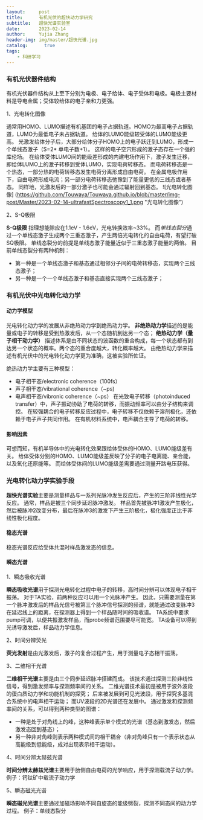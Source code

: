 ```yaml
---
layout:     post
title:      有机光伏的超快动力学研究
subtitle:   超快光谱实验室
date:       2023-02-14
author:     Yujia Zhang
header-img: img/master/超快光谱.jpg
catalog: 	  true
tags:
    - 科研学习
---
```

### 有机光伏器件结构

有机光伏器件结构从上至下分别为电极、电子给体、电子受体和电极。电极主要材料是导电金属；受体较给体的电子亲和力更强。

1、光电转化图像

通常用HOMO、LUMO描述有机基团的电子占据轨道。HOMO为最高电子占据轨道，LUMO为最低电子未占据轨道。
给体的LUMO能级较受体的LUMO能级更高。
光激发给体分子后，大部分给体分子HOMO上的电子跃迁到LUMO，形成一个单线态激子（S=2* 单电子数+1）。
这样的电子空穴形成的激子态存在一个强的库伦场。
在给体受体LUMO间的能级差形成的内建电场作用下，激子发生迁移，即给体LUMO上的激子转移到受体LUMO，实现电荷转移态。
而电荷转移态是一个热态，一部分热的电荷转移态发生电荷分离形成自由电荷。
在金属电极作用下，自由电荷形成电流；另一部分电荷转移态弛豫到了能量更低的三线态或者基态。
同样地，光激发后的一部分激子也可能会通过辐射回到基态。
![光电转化图像] (https://github.com/Touwaya/Touwaya.github.io/blob/master/img-post/Master/2023-02-14-ultrafastSpectroscopy1_1.png "光电转化图像")

2、S-Q极限

**S-Q极限** 指理想能隙应在1.1eV - 1.6eV，光电转换效率~33%。
而*单线态裂分*通过一个单线态激子生成两个三重态激子，产生两倍光电转化的自由电荷，有望打破SQ极限。
单线态裂分的前提是单线态激子能量近似于三重态激子能量的两倍。
目前单线态裂分有两种机制：
* 第一种是一个单线态激子和基态通过相邻分子间的电荷转移态，实现两个三线态激子；
* 另一种是一个一个单线态激子和基态直接实现两个三线态激子；

### 有机光伏中光电转化动力学

#### 动力学模型

光电转化动力学的发展从非绝热动力学到绝热动力学。
**非绝热动力学**描述的是能量或电子的转移是受到热激发后，从一个态随机到达另一个态；
**绝热动力学（量子相干动力学）** 描述体系是由不同状态的波函数的重合构成，每一个状态都有到达另一个状态的概率。两个态的重合度越大，转化概率越大。
由绝热动力学来描述有机光伏中的光电转化动力学更为准确，这被实验所佐证。

绝热动力学主要有三种模型：
* 电子相干态/electronic coherence（100fs）
* 声子相干态/vibrational coherence（~ps)
* 电声相干态/vibronic coherence（~ps）
在光致电子转移（photoinduced transfer）中，声子振动协助了电荷的转移，而振动频率可以由分子结构来调控。
在较强耦合的电子转移反应过程中，电子转移不仅依赖于溶剂极化，还依赖于电子声子共同作用。
在有机材料系统中，电声耦合主导了电荷的转移。

#### 影响因素

可想而知，有机半导体中的光电转化效果跟给体受体的HOMO、LUMO能级差有关。
给体受体分别的HOMO、LUMO能级差反映了分子的电子电离能、亲合能，以及氧化还原能等。
而给体受体间的LUMO能级差需要通过测量开路电压获得。

### 光电转化动力学实验手段

**超快光谱实验**主要是测量样品与一系列光脉冲发生反应后，产生的三阶非线性光学反应。
通常，样品是被三个同步延迟脉冲激发。
样品首先被脉冲1激发产生极化，然后被脉冲2改变分布，最后在脉冲3的激发下产生三阶极化，极化强度正比于非线性极化程度。

#### 稳态光谱

稳态光谱反应给受体共混时样品激发态的信息。

#### 瞬态光谱

1、瞬态吸收光谱

**瞬态吸收光谱**用于探测光电转化过程中电子的转移，高时间分辨可以体现电子相干振荡。
对于TA实验，前两种反应可以用一个光脉冲产生。
因此，只需要测量在第一个脉冲激发后的样品光信号被第三个脉冲信号探测的频谱，就能通过改变脉冲3在延迟线上的距离，在探测器上得到一个样品随时间的吸收谱。
TA系统中要求pump可调，以便共振激发样品，而probe频谱范围要尽可能宽。
TA设备可以得到光诱导激发后，样品动力学信息。

2、时间分辨荧光

**荧光发射**是由光激发后，激子的复合过程产生，用于测量电子态相干振荡。

3、二维相干光谱

**二维相干光谱**主要是由三个同步延迟脉冲搭建而成。
该技术通过探测三阶非线性信号，得到激发频率与探测频率间的关系。
二维光谱技术最初是被用于波外波段的蛋白质动力学和功能机制的探究；
后来被发展到可见光波段，用于探究多基混合系统中的电声相干运动；
而UV波段的2D光谱还在发展中。
通过激发和探测频率间的关系，可以得到两种类型的图谱：
* 一种是处于对角线上的峰，这种峰表示单个模式的光谱（基态到激发态，然后激发态回到基态）；
* 另一种非对角峰则表示两种模式间的相干耦合（非对角峰只有一个表示状态从高能级到低能级，成对出现表示相干运动）。

4、时间分辨太赫兹光谱

**时间分辨太赫兹光谱**主要用于胎侧自由电荷的光学响应，用于探测载流子动力学。
例子：钙钛矿中载流子动力学

5、瞬态磁光光谱

**瞬态磁光光谱**主要通过加磁场影响不同自旋态的能级劈裂，探测不同态间的动力学过程。
例子：单线态裂分








